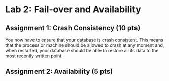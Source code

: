 # Lab 2: Fail-over and Availability

## Assignment 1: Crash Consistency (10 pts)

You now have to ensure that your database is crash consistent. This
means that the process or machine should be allowed to crash at any
moment and, when restarted, your database should be able to restore
all its data to the most recently written point.

## Assignment 2: Availability (5 pts)

